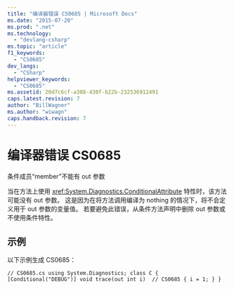 ```yaml
---
title: "编译器错误 CS0685 | Microsoft Docs"
ms.date: "2015-07-20"
ms.prod: ".net"
ms.technology: 
  - "devlang-csharp"
ms.topic: "article"
f1_keywords: 
  - "CS0685"
dev_langs: 
  - "CSharp"
helpviewer_keywords: 
  - "CS0685"
ms.assetid: 20d7c6cf-a388-430f-b22b-232536912491
caps.latest.revision: 7
author: "BillWagner"
ms.author: "wiwagn"
caps.handback.revision: 7
---
```

# 编译器错误 CS0685
条件成员“member”不能有 out 参数  
  
 当在方法上使用 <xref:System.Diagnostics.ConditionalAttribute> 特性时，该方法可能没有 out 参数。 这是因为在将方法调用编译为 nothing 的情况下，将不会定义用于 out 参数的变量值。 若要避免此错误，从条件方法声明中删除 out 参数或不使用条件特性。  
  
## 示例  
 以下示例生成 CS0685：  
  
```  
// CS0685.cs using System.Diagnostics; class C { [Conditional("DEBUG")] void trace(out int i)  // CS0685 { i = 1; } }  
```
